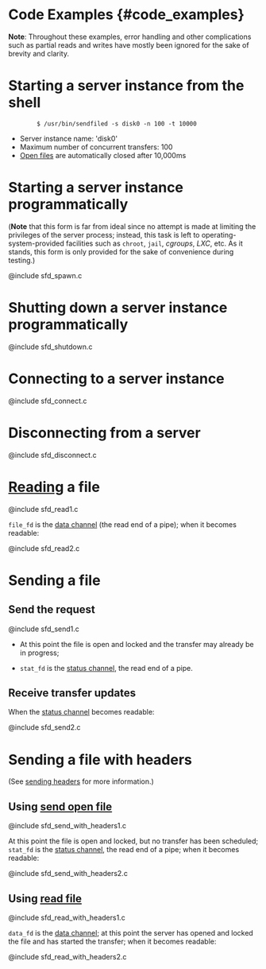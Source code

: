 # Code Examples {#code_examples}

**Note**: Throughout these examples, error handling and other complications such
as partial reads and writes have mostly been ignored for the sake of brevity and
clarity.

# Starting a server instance from the shell

~~~{.sh}
        $ /usr/bin/sendfiled -s disk0 -n 100 -t 10000
~~~

* Server instance name: 'disk0'
* Maximum number of concurrent transfers: 100
* [Open files][send_open_file] are automatically closed after 10,000ms

# Starting a server instance programmatically

(**Note** that this form is far from ideal since no attempt is made at limiting
the privileges of the server process; instead, this task is left to
operating-system-provided facilities such as `chroot`, `jail`, *cgroups*, *LXC*,
etc. As it stands, this form is only provided for the sake of convenience during
testing.)

@include sfd_spawn.c

# Shutting down a server instance programmatically

@include sfd_shutdown.c

# Connecting to a server instance

@include sfd_connect.c

# Disconnecting from a server

@include sfd_disconnect.c

# [Reading][read_file] a file

@include sfd_read1.c

`file_fd` is the [data channel][data_channel] (the read end of a pipe); when it
becomes readable:

@include sfd_read2.c

# Sending a file

## Send the request

@include sfd_send1.c

* At this point the file is open and locked and the transfer may already be in
  progress;

* `stat_fd` is the [status channel][status_channel], the read end of a pipe.

## Receive transfer updates

When the [status channel][status_channel] becomes readable:

@include sfd_send2.c

# Sending a file with headers

(See [sending headers][sending_headers] for more information.)

## Using [send open file][send_open_file]

@include sfd_send_with_headers1.c

At this point the file is open and locked, but no transfer has been scheduled;
`stat_fd` is the [status channel][status_channel], the read end of a pipe; when
it becomes readable:

@include sfd_send_with_headers2.c

## Using [read file][read_file]

@include sfd_read_with_headers1.c

`data_fd` is the [data channel][data_channel]; at this point the server has
opened and locked the file and has started the transfer; when it becomes
readable:

@include sfd_read_with_headers2.c

  [status_channel]: messages.html#status_channel
  [data_channel]: messages.html#data_channel
  [sending_headers]: messages.html#sending_headers
  [read_file]: messages.html#read_file
  [send_file]: messages.html#send_file
  [send_open_file]: messages.html#send_open_file
  [file_information]: messages.html#file_information "File Information Message"
  [open_file_information]: messages.html#open_file_information "Open File Information Message"
  [transfer_status]: messages.html#transfer_status "Transfer Status Message"